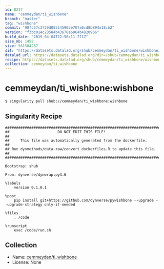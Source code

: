 ```yaml
---
id: 8217
name: "cemmeydan/ti_wishbone"
branch: "master"
tag: "wishbone"
commit: "90fc57c3729d085145905e707a0cd8b894a18cb2"
version: "f3bc014c20584b43678a6964b4820966"
build_date: "2019-04-04T22:58:11.771Z"
size_mb: 1458
size: 561504287
sif: "https://datasets.datalad.org/shub/cemmeydan/ti_wishbone/wishbone/2019-04-04-90fc57c3-f3bc014c/f3bc014c20584b43678a6964b4820966.simg"
datalad_url: https://datasets.datalad.org?dir=/shub/cemmeydan/ti_wishbone/wishbone/2019-04-04-90fc57c3-f3bc014c/
recipe: https://datasets.datalad.org/shub/cemmeydan/ti_wishbone/wishbone/2019-04-04-90fc57c3-f3bc014c/Singularity
collection: cemmeydan/ti_wishbone
---
```


# cemmeydan/ti_wishbone:wishbone

```bash
$ singularity pull shub://cemmeydan/ti_wishbone:wishbone
```

## Singularity Recipe

```singularity
########################################################################
##                      DO NOT EDIT THIS FILE!                        ##
##     This file was automatically generated from the dockerfile.     ##
## Run dynmethods/data-raw/convert_dockerfiles.R to update this file. ##
########################################################################

Bootstrap: shub

From: dynverse/dynwrap:py3.6

%labels
    version 0.1.0.1

%post
    pip install git+https://github.com/dynverse/pywishbone --upgrade --upgrade-strategy only-if-needed

%files
    . /code

%runscript
    exec /code/run.sh
```

## Collection

 - Name: [cemmeydan/ti_wishbone](https://github.com/cemmeydan/ti_wishbone)
 - License: None


